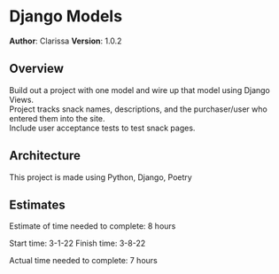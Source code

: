 # Django Models

**Author**: Clarissa
**Version**: 1.0.2

## Overview
<!-- Provide a high level overview of what this application is and why you are building it, beyond the fact that it's an assignment for this class. (i.e. What's your problem domain?) -->

Build out a project with one model and wire up that model using Django Views.  
Project tracks snack names, descriptions, and the purchaser/user who entered them into the site.  
Include user acceptance tests to test snack pages.

## Architecture
<!-- Provide a detailed description of the application design. What technologies (languages, libraries, etc) you're using, and any other relevant design information. -->
This project is made using Python, Django, Poetry

## Estimates
<!-- See below -->
Estimate of time needed to complete: 8 hours

Start time: 3-1-22
Finish time: 3-8-22

Actual time needed to complete: 7 hours
